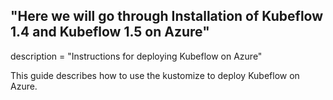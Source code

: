 

## "Here we will go through Installation of Kubeflow 1.4 and Kubeflow 1.5 on Azure"
description = "Instructions for deploying Kubeflow on Azure"

This guide describes how to use the kustomize to
deploy Kubeflow on Azure.
